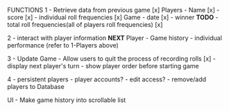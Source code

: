 FUNCTIONS
1 - Retrieve data from previous game [x]
    Players
    - Name [x]
    - score [x]
    - individual roll frequencies [x]
    Game
    - date [x]
    - winner **TODO**
    - total roll frequencies(all of players roll frequencies) [x]

2 - interact with player information **NEXT**
    Player
    - Game history
    - individual performance (refer to 1-Players above)

3 - Update Game
    - Allow users to quit the process of recording rolls [x]
    - display next player's turn
    - show player order before starting game

4 - persistent players
    - player accounts?
    - edit access?
        - remove/add players to Database


UI
    - Make game history into scrollable list


